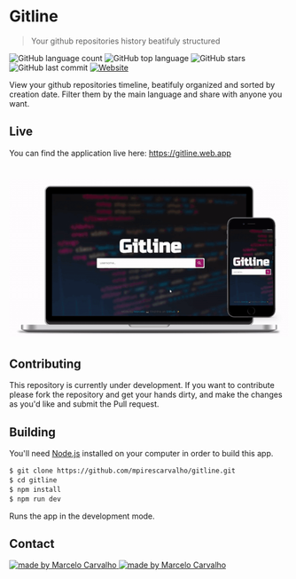 # Gitline

> Your github repositories history beatifuly structured

<p align="start">
	  <img alt="GitHub language count" src="https://img.shields.io/github/languages/count/mpirescarvalho/gitline?style=flat">
	  <img alt="GitHub top language" src="https://img.shields.io/github/languages/top/mpirescarvalho/gitline">
	  <img alt="GitHub stars" src="https://img.shields.io/github/stars/mpirescarvalho/gitline?style=social">
	  <img alt="GitHub last commit" src="https://img.shields.io/github/last-commit/mpirescarvalho/gitline">
	  <a href="https://gitline.web.app">
			<img alt="Website" src="https://img.shields.io/website?url=https%3A%2F%2Fgitline.web.app">
    </a>
</p>

View your github repositories timeline, beatifuly organized and sorted by creation date. Filter them by the main language and share with anyone you want.

## Live

You can find the application live here:
https://gitline.web.app

<h1 align="start">
  <img alt="Gitline" title="#Gitline" src="./assets/gitline.gif" />
</h1>

## Contributing

This repository is currently under development. If you want to contribute please fork the repository and get your hands dirty, and make the changes as you'd like and submit the Pull request.

## Building

You'll need [Node.js](https://nodejs.org) installed on your computer in order to build this app.

```bash
$ git clone https://github.com/mpirescarvalho/gitline.git
$ cd gitline
$ npm install
$ npm run dev
```

Runs the app in the development mode.<br/>

## Contact

<a href="https://github.com/mpirescarvalho">
  <img alt="made by Marcelo Carvalho" src="https://img.shields.io/badge/made%20by-Marcelo Carvalho-%237519C1">
</a>
<a href="mailto:mpirescarvalho17@gmail.com">
  <img alt="made by Marcelo Carvalho" src="https://img.shields.io/badge/-mpirescarvalho17@gmail.com-c14438?style=flat-square&logo=Gmail&logoColor=white&link=mailto:mpirescarvalho17@gmail.com" />
</a>
